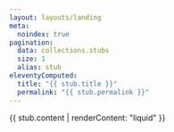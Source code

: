```yaml
---
layout: layouts/landing
meta:
  noindex: true
pagination:
  data: collections.stubs
  size: 1
  alias: stub
eleventyComputed:
  title: "{{ stub.title }}"
  permalink: "{{ stub.permalink }}"
---
```


{{ stub.content | renderContent: "liquid" }}
